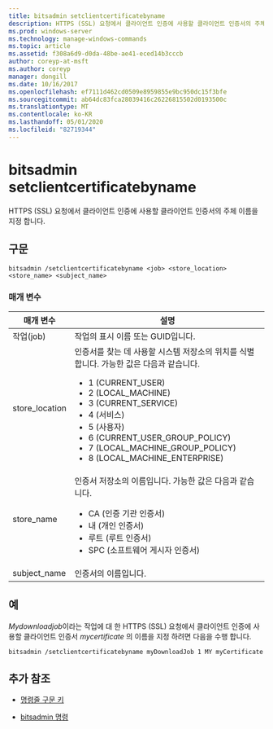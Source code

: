 ```yaml
---
title: bitsadmin setclientcertificatebyname
description: HTTPS (SSL) 요청에서 클라이언트 인증에 사용할 클라이언트 인증서의 주체 이름을 지정 하는 bitsadmin setclientcertificatebyname 명령에 대 한 참조 항목입니다.
ms.prod: windows-server
ms.technology: manage-windows-commands
ms.topic: article
ms.assetid: f308a6d9-d0da-48be-ae41-eced14b3cccb
author: coreyp-at-msft
ms.author: coreyp
manager: dongill
ms.date: 10/16/2017
ms.openlocfilehash: ef7111d462cd0509e8959855e9bc950dc15f3bfe
ms.sourcegitcommit: ab64dc83fca28039416c26226815502d0193500c
ms.translationtype: MT
ms.contentlocale: ko-KR
ms.lasthandoff: 05/01/2020
ms.locfileid: "82719344"
---
```

# <a name="bitsadmin-setclientcertificatebyname"></a>bitsadmin setclientcertificatebyname

HTTPS (SSL) 요청에서 클라이언트 인증에 사용할 클라이언트 인증서의 주체 이름을 지정 합니다.

## <a name="syntax"></a>구문

```
bitsadmin /setclientcertificatebyname <job> <store_location> <store_name> <subject_name>
```

### <a name="parameters"></a>매개 변수

| 매개 변수 | 설명 |
| -------------- | -------------- |
| 작업(job) | 작업의 표시 이름 또는 GUID입니다. |
| store_location | 인증서를 찾는 데 사용할 시스템 저장소의 위치를 식별 합니다. 가능한 값은 다음과 같습니다.<ul><li>1 (CURRENT_USER)</li><li>2 (LOCAL_MACHINE)</li><li>3 (CURRENT_SERVICE)</li><li>4 (서비스)</li><li>5 (사용자)</li><li>6 (CURRENT_USER_GROUP_POLICY)</li><li>7 (LOCAL_MACHINE_GROUP_POLICY)</li><li>8 (LOCAL_MACHINE_ENTERPRISE)</li></ul> |
| store_name | 인증서 저장소의 이름입니다. 가능한 값은 다음과 같습니다.<ul><li>CA (인증 기관 인증서)</li><li>내 (개인 인증서)</li><li>루트 (루트 인증서)</li><li>SPC (소프트웨어 게시자 인증서)</li></ul> |
| subject_name | 인증서의 이름입니다. |

## <a name="examples"></a>예

*Mydownloadjob*이라는 작업에 대 한 HTTPS (SSL) 요청에서 클라이언트 인증에 사용할 클라이언트 인증서 *mycertificate* 의 이름을 지정 하려면 다음을 수행 합니다.

```
bitsadmin /setclientcertificatebyname myDownloadJob 1 MY myCertificate
```

## <a name="additional-references"></a>추가 참조

- [명령줄 구문 키](command-line-syntax-key.md)

- [bitsadmin 명령](bitsadmin.md)
